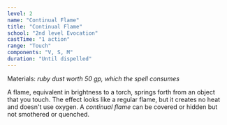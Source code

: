 ```yaml
---
level: 2
name: "Continual Flame"
title: "Continual Flame"
school: "2nd level Evocation"
castTime: "1 action"
range: "Touch"
components: "V, S, M"
duration: "Until dispelled"
---
```


Materials: *ruby dust worth 50 gp, which the spell consumes*

A flame, equivalent in brightness to a torch, springs forth from an object that you touch. The effect looks like a regular flame, but it creates no heat and doesn't use oxygen. A *continual flame* can be covered or hidden but not smothered or quenched.
